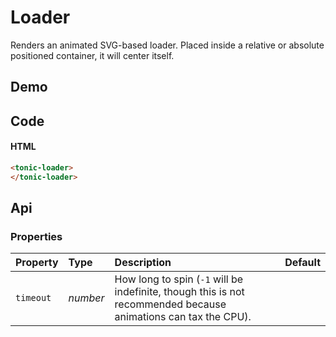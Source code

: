 # Loader

Renders an animated SVG-based loader. Placed inside a relative or absolute
positioned container, it will center itself.

## Demo

<div class="example">
  <tonic-loader>
  </tonic-loader>
</div>

## Code

#### HTML

```html
<tonic-loader>
</tonic-loader>
```

## Api

### Properties

| Property | Type | Description | Default |
| :--- | :--- | :--- | :--- |
| `timeout` | *number* | How long to spin (`-1` will be indefinite, though this is not recommended because animations can tax the CPU). | |

